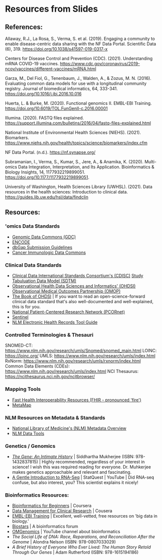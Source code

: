 # Resources from Slides

## References:
Allaway, R.J., La Rosa, S., Verma, S. et al. (2019). Engaging a community to enable disease-centric data sharing with the NF Data Portal. Scientific Data (6), 319. https://doi.org/10.1038/s41597-019-0317-x

Centers for Disease Control and Prevention (CDC). (2021). Understanding mRNA COVID-19 vaccines. https://www.cdc.gov/coronavirus/2019-ncov/vaccines/different-vaccines/mRNA.html

Garza, M., Del Fiol, G., Tenenbaum, J., Walden, A., & Zozus, M. N. (2016). Evaluating common data models for use with a longitudinal community registry. Journal of biomedical informatics, 64, 333-341. https://doi.org/10.1016/j.jbi.2016.10.016

Huerta, L. & Burke, M. (2020). Functional genomics II. EMBL-EBI Training. https://doi.org/10.6019/TOL.FunGenII-c.2016.00001

Illumina. (2020). FASTQ files explained. https://support.illumina.com/bulletins/2016/04/fastq-files-explained.html

National Institute of Environmental Health Sciences (NIEHS). (2021). Biomarkers. https://www.niehs.nih.gov/health/topics/science/biomarkers/index.cfm

NF Data Portal. (n.d.). https://nf.synapse.org/

Subramanian, I., Verma, S., Kumar, S., Jere, A., & Anamika, K. (2020). Multi-omics Data Integration, Interpretation, and Its Application. Bioinformatics & Biology Insights, 14, 1177932219899051. https://doi.org/10.1177/1177932219899051. 

University of Washington, Health Sciences Library (UWHSL). (2021). Data resources in the health sciences: Introduction to clinical data. https://guides.lib.uw.edu/hsl/data/findclin 

## Resources:

### 'omics Data Standards
- [Genomic Data Commons (GDC)](https://gdc.cancer.gov/)
- [ENCODE](https://www.encodeproject.org/help/data-organization/)
- [dbGap Submission Guidelines](https://www.ncbi.nlm.nih.gov/gap/docs/submissionguide/#astart)
- [Cancer Immunologic Data Commons](https://cimac-network.org/cidc/)

### Clinical Data Standards
- [Clinical Data International Standards Consortium's (CDISC)](https://www.cdisc.org/) [Study Tabuluation Data Model (SDTM)](https://www.cdisc.org/standards/foundational/sdtm)
- [Observational Health Data Sciences and Informatics' (OHDSI)](https://www.ohdsi.org/) [Observational Medical Outcomes Partnership (OMOP)](https://www.ohdsi.org/data-standardization/)
- [The Book of OHDSI](https://ohdsi.github.io/TheBookOfOhdsi/) | If you want to read an open-science-forward clinical data standard that's also well-documented and well-explained, this is for you.
- [National Patient-Centered Research Network (PCORnet)](https://pcornet.org/)
- [Sentinel](https://www.fda.gov/safety/fdas-sentinel-initiative)
- [NLM Electronic Health Records Tool Guide](https://www.nlm.nih.gov/healthit/meaningful_use.html)

### Controlled Terminologies & Thesauri
SNOMED-CT: https://www.nlm.nih.gov/research/umls/Snomed/snomed_main.html
LOINC: https://loinc.org/
UMLS: https://www.nlm.nih.gov/research/umls/index.html
RxNorm: https://www.nlm.nih.gov/research/umls/rxnorm/index.html
Common Data Elements (CDEs): https://www.nlm.nih.gov/research/umls/index.html
NCI Thesaurus: https://ncithesaurus.nci.nih.gov/ncitbrowser/

### Mapping Tools
- [Fast Health Interoperability Resources (FHIR - pronounced 'fire')](http://www.fhir.org/)
- [MetaMap](https://metamap.nlm.nih.gov/)

### NLM Resources on Metadata & Standards
- [National Library of Medicine's (NLM) Metadata Overview](https://nnlm.gov/data/metadata)
- [NLM Data Tools](https://nnlm.gov/data/data-tools)


### Genetics / Genomics
- [_The Gene: An Intimate History_](https://www.youtube.com/watch?v=tlf6wYJrwKY) | Siddhartha Mukherjee (ISBN: 978-1432837815) | Highly recommended, regardless of your interest in science! I wish this was required reading for everyone. Dr. Muhkerjee makes genetics approachable and relevant and fascinating.
- [A Gentle Introduction to RNA-Seq](https://www.youtube.com/watch?v=tlf6wYJrwKY) | StatQuest | YouTube | Did RNA-seq confuse, but also interest, you? This scientist explains it nicely!

### Bioinformatics Resources:
- [Bioinformatics for Beginners](https://www.coursera.org/learn/bioinformatics) | Coursera
- [Data Management for Clinical Research](https://www.coursera.org/learn/clinical-data-management) | Cousera
- [EMBL-EBI Training](https://www.ebi.ac.uk/training/on-demand?facets=type:Online%20tutorial) | Excellent, well-vetted, free resources on 'big data in biology.'
- [Biostars](https://www.biostars.org) | A bioinformatics forum
- [OMGenomics](https://www.youtube.com/channel/UCG4kmWK8UyzfenZ60xVBapw) | YouTube channel about bioinformatics
- _The Social Life of DNA: Race, Reparations, and Reconciliation After the Genome_ | Alondra Nelson (ISBN: 978-0807033029)
- _A Brief History of Everyone Who Ever Lived: The Human Story Retold Through Our Genes_ | Adam Rutherford (ISBN: 978-1615194186)

